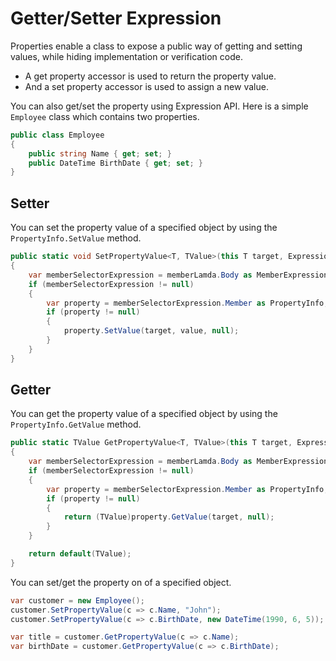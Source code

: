 # Getter/Setter Expression

Properties enable a class to expose a public way of getting and setting values, while hiding implementation or verification code.

 - A get property accessor is used to return the property value.
 - And a set property accessor is used to assign a new value. 

You can also get/set the property using Expression API. Here is a simple `Employee` class which contains two properties.

```csharp
public class Employee
{
    public string Name { get; set; }
    public DateTime BirthDate { get; set; }
}
```

## Setter

You can set the property value of a specified object by using the `PropertyInfo.SetValue` method.

```csharp
public static void SetPropertyValue<T, TValue>(this T target, Expression<Func<T, TValue>> memberLamda, TValue value)
{
    var memberSelectorExpression = memberLamda.Body as MemberExpression;
    if (memberSelectorExpression != null)
    {
        var property = memberSelectorExpression.Member as PropertyInfo;
        if (property != null)
        {
            property.SetValue(target, value, null);
        }
    }
}
```
## Getter

You can get the property value of a specified object by using the `PropertyInfo.GetValue` method.

```csharp
public static TValue GetPropertyValue<T, TValue>(this T target, Expression<Func<T, TValue>> memberLamda)
{
    var memberSelectorExpression = memberLamda.Body as MemberExpression;
    if (memberSelectorExpression != null)
    {
        var property = memberSelectorExpression.Member as PropertyInfo;
        if (property != null)
        {
            return (TValue)property.GetValue(target, null);
        }
    }

    return default(TValue);
}
```

You can set/get the property on of a specified object.

```csharp
var customer = new Employee();
customer.SetPropertyValue(c => c.Name, "John");
customer.SetPropertyValue(c => c.BirthDate, new DateTime(1990, 6, 5));

var title = customer.GetPropertyValue(c => c.Name);
var birthDate = customer.GetPropertyValue(c => c.BirthDate);
```